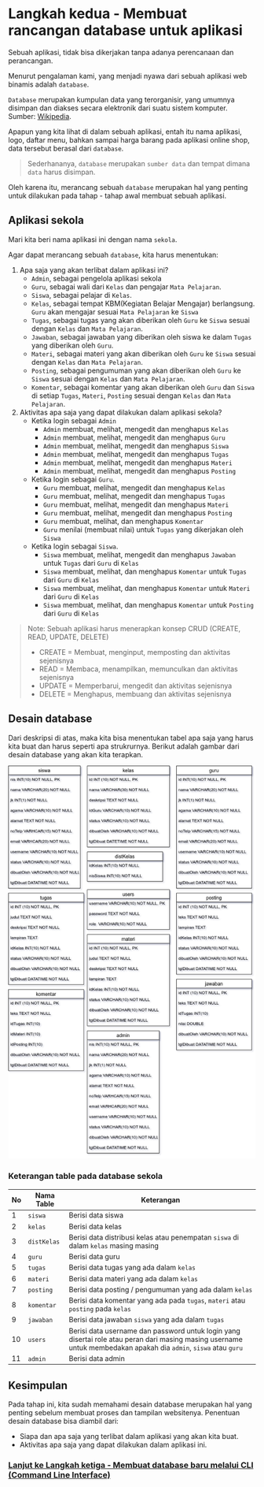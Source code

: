 # Langkah kedua - Membuat rancangan database untuk aplikasi

Sebuah aplikasi, tidak bisa dikerjakan tanpa adanya perencanaan dan perancangan.

Menurut pengalaman kami, yang menjadi nyawa dari sebuah aplikasi web binamis adalah `database`.

`Database` merupakan kumpulan data yang terorganisir, yang umumnya disimpan dan diakses secara elektronik dari suatu sistem komputer. Sumber: [Wikipedia](https://id.wikipedia.org/wiki/Pangkalan_data).

Apapun yang kita lihat di dalam sebuah aplikasi, entah itu nama aplikasi, logo, daftar menu, bahkan sampai harga barang pada aplikasi online shop, data tersebut berasal dari `database`.

> Sederhananya,  `database` merupakan `sumber data` dan tempat dimana `data` harus disimpan.

Oleh karena itu, merancang sebuah `database` merupakan hal yang penting untuk dilakukan pada tahap - tahap awal membuat sebuah aplikasi.

## Aplikasi sekola
Mari kita beri nama aplikasi ini dengan nama `sekola`.

Agar dapat merancang sebuah `database`, kita harus menentukan:
1. Apa saja yang akan terlibat dalam aplikasi ini?
    * `Admin`, sebagai pengelola aplikasi sekola
    * `Guru`, sebagai wali dari `Kelas` dan pengajar `Mata Pelajaran`.
    * `Siswa`, sebagai pelajar di `Kelas`.
    * `Kelas`, sebagai tempat KBM(Kegiatan Belajar Mengajar) berlangsung. `Guru` akan mengajar sesuai `Mata Pelajaran` ke `Siswa`
    * `Tugas`, sebagai tugas yang akan diberikan oleh `Guru` ke `Siswa` sesuai dengan `Kelas` dan `Mata Pelajaran`.
    * `Jawaban`, sebagai jawaban yang diberikan oleh siswa ke dalam `Tugas` yang diberikan oleh `Guru`.
    * `Materi`, sebagai materi yang akan diberikan oleh `Guru` ke `Siswa` sesuai dengan `Kelas` dan `Mata Pelajaran`.
    * `Posting`, sebagai pengumuman yang akan diberikan oleh `Guru` ke `Siswa` sesuai dengan `Kelas` dan `Mata Pelajaran`.
    * `Komentar`, sebagai komentar yang akan diberikan oleh `Guru` dan `Siswa` di setiap `Tugas`, `Materi`, `Posting` sesuai dengan `Kelas` dan `Mata Pelajaran`.
2. Aktivitas apa saja yang dapat dilakukan dalam aplikasi sekola?
    * Ketika login sebagai `Admin`
        * `Admin` membuat, melihat, mengedit dan menghapus `Kelas`
        * `Admin` membuat, melihat, mengedit dan menghapus `Guru`
        * `Admin` membuat, melihat, mengedit dan menghapus `Siswa`
        * `Admin` membuat, melihat, mengedit dan menghapus `Tugas`
        * `Admin` membuat, melihat, mengedit dan menghapus `Materi`
        * `Admin` membuat, melihat, mengedit dan menghapus `Posting`
    *  Ketika login sebagai `Guru`.
        * `Guru` membuat, melihat, mengedit dan menghapus `Kelas`
        * `Guru` membuat, melihat, mengedit dan menghapus `Tugas`
        * `Guru` membuat, melihat, mengedit dan menghapus `Materi`
        * `Guru` membuat, melihat, mengedit dan menghapus `Posting`
        * `Guru` membuat, melihat, dan menghapus `Komentar`
        * `Guru` menilai (membuat nilai) untuk `Tugas` yang dikerjakan oleh `Siswa`
     * Ketika login sebagai `Siswa`.
        * `Siswa` membuat, melihat, mengedit dan menghapus `Jawaban` untuk `Tugas` dari `Guru` di `Kelas`
        * `Siswa` membuat, melihat, dan menghapus `Komentar` untuk `Tugas` dari `Guru` di `Kelas`
        * `Siswa` membuat, melihat, dan menghapus `Komentar` untuk `Materi` dari `Guru` di `Kelas`
        * `Siswa` membuat, melihat, dan menghapus `Komentar` untuk `Posting` dari `Guru` di `Kelas`

> Note: Sebuah aplikasi harus menerapkan konsep CRUD (CREATE, READ, UPDATE, DELETE)
> - CREATE = Membuat, menginput, memposting dan aktivitas sejenisnya
> - READ = Membaca, menampilkan, memunculkan dan aktivitas sejenisnya
> - UPDATE = Memperbarui, mengedit dan aktivitas sejenisnya
> - DELETE = Menghapus, membuang dan aktivitas sejenisnya

## Desain database
Dari deskripsi di atas, maka kita bisa menentukan tabel apa saja yang harus kita buat dan harus seperti apa strukrurnya. Berikut adalah gambar dari desain database yang akan kita terapkan.

![Desain database sekola tanpa relasi](/images/image6.png)

### Keterangan table pada database sekola

|No|Nama Table|Keterangan|
|---|----------|----------|
|1|`siswa`|Berisi data siswa|
|2|`kelas`|Berisi data kelas|
|3|`distKelas`|Berisi data distribusi kelas atau penempatan `siswa` di dalam `kelas` masing masing|
|4|`guru`|Berisi data guru|
|5|`tugas`|Berisi data tugas yang ada dalam `kelas`|
|6|`materi`|Berisi data materi yang ada dalam `kelas`|
|7|`posting`|Berisi data posting / pengumuman yang ada dalam `kelas`|
|8|`komentar`|Berisi data komentar yang ada pada `tugas`, `materi` atau `posting` pada `kelas`|
|9|`jawaban`|Berisi data jawaban `siswa` yang ada dalam `tugas`|
|10|`users`|Berisi data username dan password untuk login yang disertai role atau peran dari masing masing username untuk membedakan apakah dia `admin`, `siswa` atau `guru`|
|11|`admin`|Berisi data admin|


## Kesimpulan
Pada tahap ini, kita sudah memahami desain database merupakan hal yang penting sebelum membuat proses dan tampilan websitenya. Penentuan desain database bisa diambil dari:
* Siapa dan apa saja yang terlibat dalam aplikasi yang akan kita buat.
* Aktivitas apa saja yang dapat dilakukan dalam aplikasi ini.

### [Lanjut ke Langkah ketiga - Membuat database baru melalui CLI (Command Line Interface)](/steps/langka3.md)